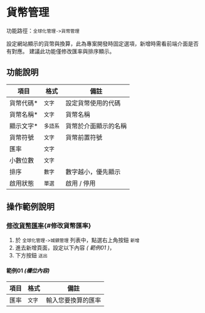 #  貨幣管理

功能路徑：`全球化管理->貨幣管理`

設定網站顯示的貨幣與換算，此為專案開發時固定選項，新增時需看前端介面是否有對應。
建議此功能僅修改匯率與排序顯示。



##  功能說明 

| 項目  | 格式 | 備註 |
|---|---|---|
|貨幣代碼*|`文字`|設定貨幣使用的代碼|
|貨幣名稱*|`文字`|貨幣名稱|
|顯示文字*|`多語系`|貨幣於介面顯示的名稱|
|貨幣符號|`文字`|貨幣前置符號|
|匯率|`文字`| |
|小數位數|`文字`| |
|排序|`數字`|數字越小，優先顯示|
|啟用狀態|`單選`|啟用 / 停用|


##  操作範例說明



### [修改貨幣匯率](/guide/world-currency#修改貨幣匯率){#修改貨幣匯率}

1. 於 `全球化管理->城鎮管理` 列表中，點選右上角按鈕 `新增` 
2. 進去新增頁面，設定以下內容 _( 範例01 )_，
3. 下方按鈕 `送出`

#### 範例01 _(欄位內容)_

| 項目  | 格式 | 備註 |
|---|---|---|
|匯率|`文字`|輸入您要換算的匯率|

